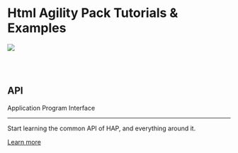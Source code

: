 # Html Agility Pack Tutorials & Examples

<div id="banner-leaderboard"><a href='http://entityframework-extensions.net/?z=hap&y=leaderboard'><img src='{{ site.github.url }}/images/banners/entityframework-extensions-728x90.jpg'></a></div>

<br /><br />

<div class="row">
	<div class="col-md-6 col-lg-4">
		<div class="jumbotron">
			<h2 class="display-4">API</h2>
			<p class="lead">Application Program Interface</p>
			<hr class="my-4">
			<p>Start learning the common API of HAP, and everything around it.</p>
			<p class="lead">
				<a class="btn btn-primary btn-lg" href="api" role="button">Learn more</a>
			</p>
		</div>
	</div>
</div>
